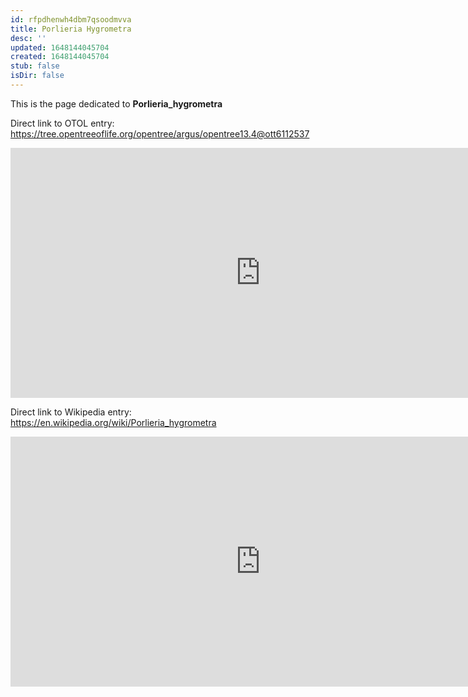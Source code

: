 ```yaml
---
id: rfpdhenwh4dbm7qsoodmvva
title: Porlieria Hygrometra
desc: ''
updated: 1648144045704
created: 1648144045704
stub: false
isDir: false
---
```

This is the page dedicated to **Porlieria_hygrometra**


Direct link to OTOL entry: https://tree.opentreeoflife.org/opentree/argus/opentree13.4@ott6112537



<html>
    <body>
    <iframe src="https://tree.opentreeoflife.org/opentree/argus/opentree13.4@ott6112537"
    width="800" height="400" frameborder="0" allowfullscreen> </iframe>
    </body>
</html>
    


Direct link to Wikipedia entry: https://en.wikipedia.org/wiki/Porlieria_hygrometra



<html>
    <body>
    <iframe src="https://en.wikipedia.org/wiki/Porlieria_hygrometra"
    width="800" height="400" frameborder="0" allowfullscreen> </iframe>
    </body>
</html>
    
